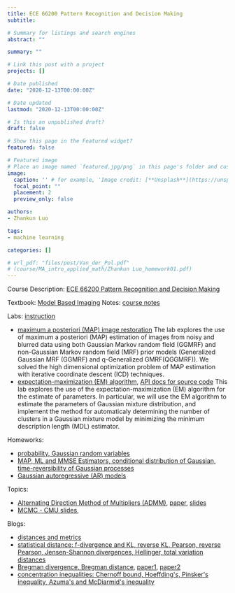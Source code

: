 ```yaml
---
title: ECE 66200 Pattern Recognition and Decision Making
subtitle: 

# Summary for listings and search engines
abstract: ""

summary: ""

# Link this post with a project
projects: []

# Date published
date: "2020-12-13T00:00:00Z"

# Date updated
lastmod: "2020-12-13T00:00:00Z"

# Is this an unpublished draft?
draft: false

# Show this page in the Featured widget?
featured: false

# Featured image
# Place an image named `featured.jpg/png` in this page's folder and customize its options here.
image:
  caption: '' # for example, 'Image credit: [**Unsplash**](https://unsplash.com/photos/CpkOjOcXdUY)'
  focal_point: ""
  placement: 2
  preview_only: false

authors:
- Zhankun Luo

tags:
- machine learning

categories: []

# url_pdf: "files/post/Van_der_Pol.pdf"
# (course/MA_intro_applied_math/Zhankun Luo_homework01.pdf)
---
```

<!--more-->
Course Description: [ECE 66200 Pattern Recognition and Decision Making](https://engineering.purdue.edu/~bouman/ece641/)

Textbook: [Model Based Imaging](https://engineering.purdue.edu/~bouman/publications/pdf/MBIP-book.pdf)
Notes: [course notes](https://engineering.purdue.edu/~bouman/ece641/notes/)

Labs: [instruction](https://cabouman.github.io/grad_labs/)
* [maximum a posteriori (MAP) image restoration](ECE694_Zhankun_Luo_lab1.pdf)
The lab explores the use of maximum a posteriori (MAP) estimation of images from
noisy and blurred data using both Gaussian Markov random field (GGMRF) and non-Gaussian Markov random field (MRF) prior models (Generalized Gaussian MRF (GGMRF) and q-Generalized GMRF(QGGMRF)). We solved the high dimensional optimization problem of MAP estimation with iterative coordinate descent (ICD) techniques.
* [expectation-maximization (EM) algorithm](ECE694_Zhankun_Luo_lab3.pdf), [API docs for source code](apidocs.pdf)
This lab explores the use of the expectation-maximization (EM) algorithm for the
estimate of parameters. In particular, we will use the EM algorithm to estimate the parameters of Gaussian mixture distribution, and implement the method for automaticaly determining the number of
clusters in a Gaussian mixture model by minimizing the minimum description length (MDL) estimator.

Homeworks:
* [probability, Gaussian random variables](ECE641_hw1_Zhankun.pdf)
* [MAP, ML and MMSE Estimators, conditional distribution of Gaussian, time-reversibility of Gaussian processes](ECE641_hw2_Zhankun.pdf)
* [Gaussian autoregressive (AR) models](ECE641_hw3_Zhankun.pdf)

Topics:
* [Alternating Direction Method of Multipliers (ADMM)](https://stanford.edu/~boyd/admm.html), [paper](https://stanford.edu/~boyd/papers/admm_distr_stats.html), [slides](https://web.stanford.edu/~boyd/papers/pdf/admm_slides.pdf)
* [MCMC - CMU slides](http://www.cs.cmu.edu/~epxing/Class/10708-16/slide/lecture16-MCMC.pdf), 

Blogs:
* [distances and metrics](https://zhuanlan.zhihu.com/p/101277851)
* [statistical distance: f-divergence and KL, reverse KL, Pearson, reverse Pearson, Jensen-Shannon divergences, Hellinger, total variation distances](https://www.zhihu.com/question/39872326/answer/92491155)
* [Bregman divergence, Bregman distance](https://www.zhihu.com/question/22426561/answer/209594421), [paper1](https://ieeexplore.ieee.org/document/1459065), [paper2](https://www.jmlr.org/papers/volume6/banerjee05b/banerjee05b.pdf)
* [concentration inequalities: Chernoff bound, Hoeffding's, Pinsker's inequality, Azuma's and McDiarmid's inequality](https://zhuanlan.zhihu.com/p/424198728)
